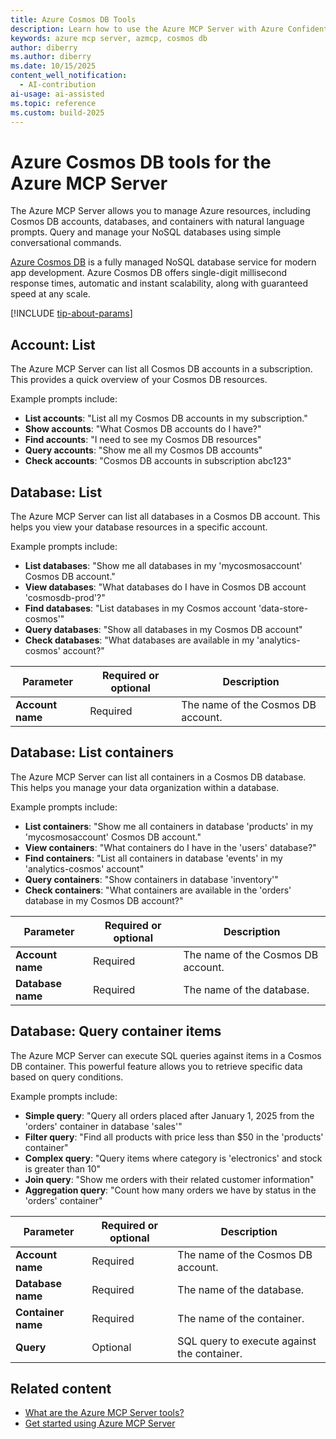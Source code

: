 ```yaml
---
title: Azure Cosmos DB Tools 
description: Learn how to use the Azure MCP Server with Azure Confidential Ledger Services to manage tamper-proof ledger entries using natural language prompts.
keywords: azure mcp server, azmcp, cosmos db
author: diberry
ms.author: diberry
ms.date: 10/15/2025
content_well_notification: 
  - AI-contribution
ai-usage: ai-assisted
ms.topic: reference
ms.custom: build-2025
--- 
```

# Azure Cosmos DB tools for the Azure MCP Server

The Azure MCP Server allows you to manage Azure resources, including Cosmos DB accounts, databases, and containers with natural language prompts. Query and manage your NoSQL databases using simple conversational commands.

[Azure Cosmos DB](/azure/cosmos-db/introduction) is a fully managed NoSQL database service for modern app development. Azure Cosmos DB offers single-digit millisecond response times, automatic and instant scalability, along with guaranteed speed at any scale.

[!INCLUDE [tip-about-params](../includes/tools/parameter-consideration.md)]

## Account: List

The Azure MCP Server can list all Cosmos DB accounts in a subscription. This provides a quick overview of your Cosmos DB resources.

Example prompts include:

- **List accounts**: "List all my Cosmos DB accounts in my subscription."
- **Show accounts**: "What Cosmos DB accounts do I have?"
- **Find accounts**: "I need to see my Cosmos DB resources"
- **Query accounts**: "Show me all my Cosmos DB accounts"
- **Check accounts**: "Cosmos DB accounts in subscription abc123"

## Database: List

The Azure MCP Server can list all databases in a Cosmos DB account. This helps you view your database resources in a specific account.

Example prompts include:

- **List databases**: "Show me all databases in my 'mycosmosaccount' Cosmos DB account."
- **View databases**: "What databases do I have in Cosmos DB account 'cosmosdb-prod'?"
- **Find databases**: "List databases in my Cosmos account 'data-store-cosmos'"
- **Query databases**: "Show all databases in my Cosmos DB account"
- **Check databases**: "What databases are available in my 'analytics-cosmos' account?"

| Parameter | Required or optional | Description |
|-----------|-------------|-------------|
| **Account name** | Required | The name of the Cosmos DB account. |

## Database: List containers

The Azure MCP Server can list all containers in a Cosmos DB database. This helps you manage your data organization within a database.

Example prompts include:

- **List containers**: "Show me all containers in database 'products' in my 'mycosmosaccount' Cosmos DB account."
- **View containers**: "What containers do I have in the 'users' database?"
- **Find containers**: "List all containers in database 'events' in my 'analytics-cosmos' account"
- **Query containers**: "Show containers in database 'inventory'"
- **Check containers**: "What containers are available in the 'orders' database in my Cosmos DB account?"

| Parameter | Required or optional | Description |
|-----------|-------------|-------------|
| **Account name** | Required | The name of the Cosmos DB account. |
| **Database name** | Required | The name of the database. |

## Database: Query container items

The Azure MCP Server can execute SQL queries against items in a Cosmos DB container. This powerful feature allows you to retrieve specific data based on query conditions.

Example prompts include:

- **Simple query**: "Query all orders placed after January 1, 2025 from the 'orders' container in database 'sales'"
- **Filter query**: "Find all products with price less than $50 in the 'products' container"
- **Complex query**: "Query items where category is 'electronics' and stock is greater than 10"
- **Join query**: "Show me orders with their related customer information"
- **Aggregation query**: "Count how many orders we have by status in the 'orders' container"

| Parameter | Required or optional | Description |
|-----------|-------------|-------------|
| **Account name** | Required | The name of the Cosmos DB account. |
| **Database name** | Required | The name of the database. |
| **Container name** | Required | The name of the container. |
| **Query** | Optional | SQL query to execute against the container. |

## Related content

- [What are the Azure MCP Server tools?](index.md)
- [Get started using Azure MCP Server](../get-started.md)